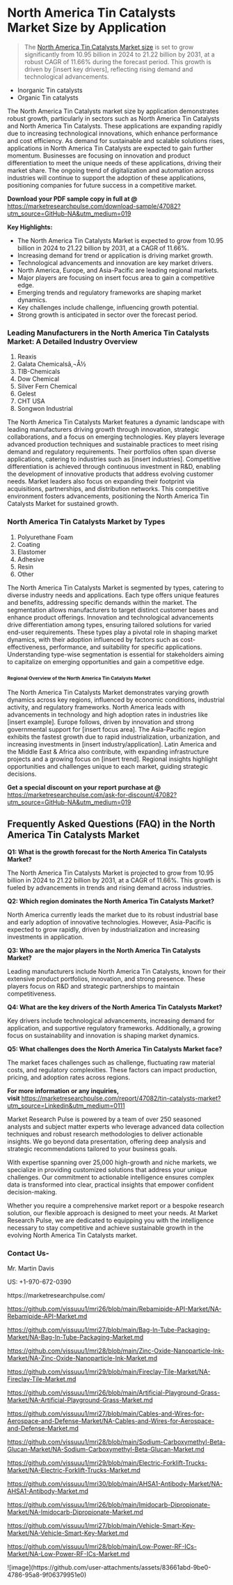 <h1>North America Tin Catalysts Market&nbsp;Size by Application</h1><blockquote><p>The <a href="https://marketresearchpulse.com/download-sample/47082?utm_source=GitHub-NA&amp;utm_medium=019">North America Tin Catalysts Market size</a> is set to grow significantly from 10.95 billion in 2024 to 21.22 billion by 2031, at a robust CAGR of 11.66% during the forecast period. This growth is driven by [insert key drivers], reflecting rising demand and technological advancements.</p></blockquote><ul><li>Inorganic Tin catalysts<li> Organic Tin catalysts</li></ul><p>The North America Tin Catalysts market size by application demonstrates robust growth, particularly in sectors such as North America Tin Catalysts and North America Tin Catalysts. These applications are expanding rapidly due to increasing technological innovations, which enhance performance and cost efficiency. As demand for sustainable and scalable solutions rises, applications in North America Tin Catalysts are expected to gain further momentum. Businesses are focusing on innovation and product differentiation to meet the unique needs of these applications, driving their market share. The ongoing trend of digitalization and automation across industries will continue to support the adoption of these applications, positioning companies for future success in a competitive market.</p><p><strong>Download your PDF sample copy in full at @ </strong><a href="https://marketresearchpulse.com/download-sample/47082?utm_source=GitHub-NA&amp;utm_medium=019">https://marketresearchpulse.com/download-sample/47082?utm_source=GitHub-NA&amp;utm_medium=019</a></p><p><strong>Key Highlights: </strong></p><ul><li>The North America Tin Catalysts Market is expected to grow from 10.95 billion in 2024 to 21.22 billion by 2031, at a CAGR of 11.66%.</li><li>Increasing demand for trend or application is driving market growth.</li><li>Technological advancements and innovation are key market drivers.</li><li>North America, Europe, and Asia-Pacific are leading regional markets.</li><li>Major players are focusing on insert focus area to gain a competitive edge.</li><li>Emerging trends and regulatory frameworks are shaping market dynamics.</li><li>Key challenges include challenge, influencing growth potential.</li><li>Strong growth is anticipated in sector over the forecast period.</li></ul><h3>Leading Manufacturers in the North America Tin Catalysts Market: A Detailed Industry Overview</h3><ol><li>Reaxis</li><li>Galata Chemicalsâ‚¬Å½</li><li>TIB-Chemicals</li><li>Dow Chemical</li><li>Silver Fern Chemical</li><li>Gelest</li><li>CHT USA</li><li>Songwon Industrial</li></ol><div class="flex max-w-full flex-col flex-grow"><div class="min-h-8 text-message flex w-full flex-col items-end gap-2 whitespace-normal break-words [.text-message+&amp;]:mt-5" dir="auto" data-message-author-role="assistant" data-message-id="fd8432e4-4910-450d-b182-61b7bfb0a01f" data-message-model-slug="gpt-4o"><div class="flex w-full flex-col gap-1 empty:hidden first:pt-[3px]"><div class="markdown prose w-full break-words dark:prose-invert light"><p>The North America Tin Catalysts Market features a dynamic landscape with leading manufacturers driving growth through innovation, strategic collaborations, and a focus on emerging technologies. Key players leverage advanced production techniques and sustainable practices to meet rising demand and regulatory requirements. Their portfolios often span diverse applications, catering to industries such as [insert industries]. Competitive differentiation is achieved through continuous investment in R&amp;D, enabling the development of innovative products that address evolving customer needs. Market leaders also focus on expanding their footprint via acquisitions, partnerships, and distribution networks. This competitive environment fosters advancements, positioning the North America Tin Catalysts Market for sustained growth.</p></div></div></div></div><h3>North America Tin Catalysts Market by Types</h3><ol><li>Polyurethane Foam<li> Coating<li> Elastomer<li> Adhesive<li> Resin<li> Other</li></ol><div class="flex max-w-full flex-col flex-grow"><div class="min-h-8 text-message flex w-full flex-col items-end gap-2 whitespace-normal break-words [.text-message+&amp;]:mt-5" dir="auto" data-message-author-role="assistant" data-message-id="084470be-0bb7-4664-bddf-5156b4f41249" data-message-model-slug="gpt-4o-mini"><div class="flex w-full flex-col gap-1 empty:hidden first:pt-[3px]"><div class="markdown prose w-full break-words dark:prose-invert light"><p>The North America Tin Catalysts Market is segmented by types, catering to diverse industry needs and applications. Each type offers unique features and benefits, addressing specific demands within the market. The segmentation allows manufacturers to target distinct customer bases and enhance product offerings. Innovation and technological advancements drive differentiation among types, ensuring tailored solutions for varied end-user requirements. These types play a pivotal role in shaping market dynamics, with their adoption influenced by factors such as cost-effectiveness, performance, and suitability for specific applications. Understanding type-wise segmentation is essential for stakeholders aiming to capitalize on emerging opportunities and gain a competitive edge.</p></div></div></div></div><h3><span style="font-size: 11px;">Regional Overview of the North America Tin Catalysts Market</span></h3><div class="flex max-w-full flex-col flex-grow"><div class="min-h-8 text-message flex w-full flex-col items-end gap-2 whitespace-normal break-words [.text-message+&amp;]:mt-5" dir="auto" data-message-author-role="assistant" data-message-id="e9038762-ce64-4e30-91c9-9bd413514231" data-message-model-slug="gpt-4o-mini"><div class="flex w-full flex-col gap-1 empty:hidden first:pt-[3px]"><div class="markdown prose w-full break-words dark:prose-invert light"><p>The North America Tin Catalysts Market demonstrates varying growth dynamics across key regions, influenced by economic conditions, industrial activity, and regulatory frameworks. North America leads with advancements in technology and high adoption rates in industries like [insert example]. Europe follows, driven by innovation and strong governmental support for [insert focus area]. The Asia-Pacific region exhibits the fastest growth due to rapid industrialization, urbanization, and increasing investments in [insert industry/application]. Latin America and the Middle East &amp; Africa also contribute, with expanding infrastructure projects and a growing focus on [insert trend]. Regional insights highlight opportunities and challenges unique to each market, guiding strategic decisions.</p></div></div></div></div><p><strong>Get a special discount on your report purchase at @ </strong><a href="https://marketresearchpulse.com/ask-for-discount/47082?utm_source=GitHub-NA&amp;utm_medium=019">https://marketresearchpulse.com/ask-for-discount/47082?utm_source=GitHub-NA&amp;utm_medium=019</a></p><h2>Frequently Asked Questions (FAQ) in the North America Tin Catalysts Market</h2><p><strong>Q1: What is the growth forecast for the North America Tin Catalysts Market?</strong></p><p>The North America Tin Catalysts Market is projected to grow from 10.95 billion in 2024 to 21.22 billion by 2031, at a CAGR of 11.66%. This growth is fueled by advancements in trends and rising demand across industries.</p><p><strong>Q2: Which region dominates the North America Tin Catalysts Market?</strong></p><p>North America currently leads the market due to its robust industrial base and early adoption of innovative technologies. However, Asia-Pacific is expected to grow rapidly, driven by industrialization and increasing investments in application.</p><p><strong>Q3: Who are the major players in the North America Tin Catalysts Market?</strong></p><p>Leading manufacturers include North America Tin Catalysts, known for their extensive product portfolios, innovation, and strong presence. These players focus on R&amp;D and strategic partnerships to maintain competitiveness.</p><p><strong>Q4: What are the key drivers of the North America Tin Catalysts Market?</strong></p><p>Key drivers include technological advancements, increasing demand for application, and supportive regulatory frameworks. Additionally, a growing focus on sustainability and innovation is shaping market dynamics.</p><p><strong>Q5: What challenges does the North America Tin Catalysts Market face?</strong></p><p>The market faces challenges such as challenge, fluctuating raw material costs, and regulatory complexities. These factors can impact production, pricing, and adoption rates across regions.</p><p><strong>For more information or any inquiries, visit&nbsp;</strong><a href="https://marketresearchpulse.com/report/47082/tin-catalysts-market?utm_source=Linkedin&utm_medium=0111">https://marketresearchpulse.com/report/47082/tin-catalysts-market?utm_source=Linkedin&utm_medium=0111</a></p><p>Market Research Pulse is powered by a team of over 250 seasoned analysts and subject matter experts who leverage advanced data collection techniques and robust research methodologies to deliver actionable insights. We go beyond data presentation, offering deep analysis and strategic recommendations tailored to your business goals.</p><p>With expertise spanning over 25,000 high-growth and niche markets, we specialize in providing customized solutions that address your unique challenges. Our commitment to actionable intelligence ensures complex data is transformed into clear, practical insights that empower confident decision-making.</p><p>Whether you require a comprehensive market report or a bespoke research solution, our flexible approach is designed to meet your needs. At Market Research Pulse, we are dedicated to equipping you with the intelligence necessary to stay competitive and achieve sustainable growth in the evolving North America Tin Catalysts market.</p><h3><strong>Contact Us-</strong></h3><p>Mr. Martin Davis</p><p>US: +1-970-672-0390</p><p>https://marketresearchpulse.com/</p><p><a href="https://github.com/vissuuu1/mri26/blob/main/Rebamipide-API-Market/NA-Rebamipide-API-Market.md">https://github.com/vissuuu1/mri26/blob/main/Rebamipide-API-Market/NA-Rebamipide-API-Market.md</a></p><p><a href="https://github.com/vissuuu1/mri27/blob/main/Bag-In-Tube-Packaging-Market/NA-Bag-In-Tube-Packaging-Market.md">https://github.com/vissuuu1/mri27/blob/main/Bag-In-Tube-Packaging-Market/NA-Bag-In-Tube-Packaging-Market.md</a></p><p><a href="https://github.com/vissuuu1/mri28/blob/main/Zinc-Oxide-Nanoparticle-Ink-Market/NA-Zinc-Oxide-Nanoparticle-Ink-Market.md">https://github.com/vissuuu1/mri28/blob/main/Zinc-Oxide-Nanoparticle-Ink-Market/NA-Zinc-Oxide-Nanoparticle-Ink-Market.md</a></p><p><a href="https://github.com/vissuuu1/mri29/blob/main/Fireclay-Tile-Market/NA-Fireclay-Tile-Market.md">https://github.com/vissuuu1/mri29/blob/main/Fireclay-Tile-Market/NA-Fireclay-Tile-Market.md</a></p><p><a href="https://github.com/vissuuu1/mri26/blob/main/Artificial-Playground-Grass-Market/NA-Artificial-Playground-Grass-Market.md">https://github.com/vissuuu1/mri26/blob/main/Artificial-Playground-Grass-Market/NA-Artificial-Playground-Grass-Market.md</a></p><p><a href="https://github.com/vissuuu1/mri27/blob/main/Cables-and-Wires-for-Aerospace-and-Defense-Market/NA-Cables-and-Wires-for-Aerospace-and-Defense-Market.md">https://github.com/vissuuu1/mri27/blob/main/Cables-and-Wires-for-Aerospace-and-Defense-Market/NA-Cables-and-Wires-for-Aerospace-and-Defense-Market.md</a></p><p><a href="https://github.com/vissuuu1/mri28/blob/main/Sodium-Carboxymethyl-Beta-Glucan-Market/NA-Sodium-Carboxymethyl-Beta-Glucan-Market.md">https://github.com/vissuuu1/mri28/blob/main/Sodium-Carboxymethyl-Beta-Glucan-Market/NA-Sodium-Carboxymethyl-Beta-Glucan-Market.md</a></p><p><a href="https://github.com/vissuuu1/mri29/blob/main/Electric-Forklift-Trucks-Market/NA-Electric-Forklift-Trucks-Market.md">https://github.com/vissuuu1/mri29/blob/main/Electric-Forklift-Trucks-Market/NA-Electric-Forklift-Trucks-Market.md</a></p><p><a href="https://github.com/vissuuu1/mri30/blob/main/AHSA1-Antibody-Market/NA-AHSA1-Antibody-Market.md">https://github.com/vissuuu1/mri30/blob/main/AHSA1-Antibody-Market/NA-AHSA1-Antibody-Market.md</a></p><p><a href="https://github.com/vissuuu1/mri26/blob/main/Imidocarb-Dipropionate-Market/NA-Imidocarb-Dipropionate-Market.md">https://github.com/vissuuu1/mri26/blob/main/Imidocarb-Dipropionate-Market/NA-Imidocarb-Dipropionate-Market.md</a></p><p><a href="https://github.com/vissuuu1/mri27/blob/main/Vehicle-Smart-Key-Market/NA-Vehicle-Smart-Key-Market.md">https://github.com/vissuuu1/mri27/blob/main/Vehicle-Smart-Key-Market/NA-Vehicle-Smart-Key-Market.md</a></p><p><a href="https://github.com/vissuuu1/mri28/blob/main/Low-Power-RF-ICs-Market/NA-Low-Power-RF-ICs-Market.md">https://github.com/vissuuu1/mri28/blob/main/Low-Power-RF-ICs-Market/NA-Low-Power-RF-ICs-Market.md</a></p>
![image](https://github.com/user-attachments/assets/83661abd-9be0-4786-95a8-9f06379951e0)
